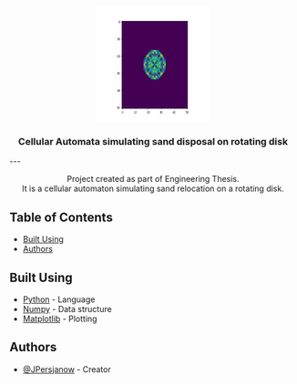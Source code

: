 <p align="center">
  <a href="" rel="noopener">
 <img width=200px height=200px src="plots/Figure_2.png" alt="Sandpile"></a>
</p>

<h3 align="center">Cellular Automata simulating sand disposal on rotating disk</h3>
---

<p align="center"> 
    Project created as part of Engineering Thesis. 
    <br> 
    It is a cellular automaton simulating sand relocation on a rotating disk.
    <br> 
</p>

## Table of Contents

- [Built Using](#built_using)
- [Authors](#authors)

## Built Using <a name = "built_using"></a>

- [Python](https://www.python.org) - Language
- [Numpy](https://numpy.org) - Data structure
- [Matplotlib](https://matplotlib.org/index.html) - Plotting

## Authors <a name = "authors"></a>

- [@JPersjanow](https://github.com/JPersjanow) - Creator
